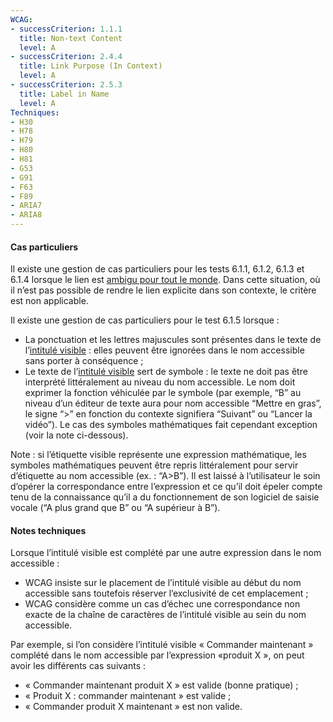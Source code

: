```yaml
---
WCAG: 
- successCriterion: 1.1.1
  title: Non-text Content
  level: A
- successCriterion: 2.4.4
  title: Link Purpose (In Context)
  level: A
- successCriterion: 2.5.3
  title: Label in Name
  level: A
Techniques: 
- H30
- H78
- H79
- H80
- H81
- G53
- G91
- F63
- F89
- ARIA7
- ARIA8
---
```


#### Cas particuliers

Il existe une gestion de cas particuliers pour les tests 6.1.1, 6.1.2, 6.1.3 et 6.1.4 lorsque le lien est [ambigu pour tout le monde](#ambigu-pour-tout-le-monde). Dans cette situation, où il n’est pas possible de rendre le lien explicite dans son contexte, le critère est non applicable.

Il existe une gestion de cas particuliers pour le test 6.1.5 lorsque :
* La ponctuation et les lettres majuscules sont présentes dans le texte de l’[intitulé visible](#intitule-visible) : elles peuvent être ignorées dans le nom accessible sans porter à conséquence ;
* Le texte de l’[intitulé visible](#intitule-visible) sert de symbole : le texte ne doit pas être interprété littéralement au niveau du nom accessible. Le nom doit exprimer la fonction véhiculée par le symbole (par exemple, “B” au niveau d’un éditeur de texte aura pour nom accessible “Mettre en gras”, le signe “>” en fonction du contexte signifiera “Suivant” ou “Lancer la vidéo”). Le cas des symboles mathématiques fait cependant exception (voir la note ci-dessous).

Note : si l’étiquette visible représente une expression mathématique, les symboles mathématiques peuvent être repris littéralement pour servir d’étiquette au nom accessible (ex. : “A>B”). Il est laissé à l’utilisateur le soin d’opérer la correspondance entre l’expression et ce qu’il doit épeler compte tenu de la connaissance qu’il a du fonctionnement de son logiciel de saisie vocale (“A plus grand que B” ou “A supérieur à B”).


#### Notes techniques

Lorsque l’intitulé visible est complété par une autre expression dans le nom accessible :
* WCAG insiste sur le placement de l’intitulé visible au début du nom accessible sans toutefois réserver l’exclusivité de cet emplacement ;
* WCAG considère comme un cas d’échec une correspondance non exacte de la chaîne de caractères de l’intitulé visible au sein du nom accessible.

Par exemple, si l’on considère l’intitulé visible « Commander maintenant » complété dans le nom accessible par l’expression «produit X », on peut avoir les différents cas suivants :
* « Commander maintenant produit X » est valide (bonne pratique) ;
* « Produit X : commander maintenant » est valide ;
* « Commander produit X maintenant » est non valide.